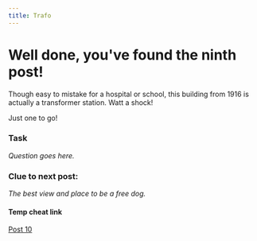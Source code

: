 ```yaml
---
title: Trafo
---
```


#  Well done, you've found the ninth post!

Though easy to mistake for a hospital or school, this building from 1916 is actually a transformer station. Watt a shock!

Just one to go!

### Task

_Question goes here._

### Clue to next post:

_The best view and place to be a free dog._

#### Temp cheat link
[Post 10](https://martiaos.github.io/48756e64657061726b656e//)
